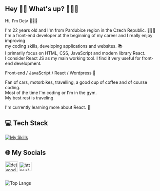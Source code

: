 ## Hey 👋🏻 What's up? 👨🏻‍💻
Hi, I'm Dejv 👨🏻‍💻<br>

I'm 22 years old and I'm from Pardubice region in the Czech Republic. 🙋🏻‍♂️<br>
I'm a front-end developer at the beginning of my career and I really enjoy improving  <br>
my coding skills, developing applications and websites. 📚 <br>
I primarily focus on HTML, CSS, JavaScript and modern library React. <br>
I consider React JS as my main working tool. I find it very useful for front-end development. <br>

Front-end / JavaScript / React / Wordpress 🚀 <br> 

Fan of cars, motorbikes, travelling, a good cup of coffee and of course coding. <br> 
Most of the time I'm coding or I'm in the gym. <br> 
My best rest is traveling.

I'm currently learning more about React. 🌱 

## 💻 Tech Stack 
[![My Skills](https://skillicons.dev/icons?i=html,css,javascript,saas,react,wordpress,jquery,php,mysql,firebase,figma,vscode,git,github)](https://skillicons.dev)

## 🌐 My Socials
<a href="https://instagram.com/dejvcodes" target="_blank"><img align="center" src="https://raw.githubusercontent.com/rahuldkjain/github-profile-readme-generator/master/src/images/icons/Social/instagram.svg" alt="dejvcodes" height="32" width="42" /></a>
<a href="https://www.linkedin.com/in/david-kalmus-5b6b99299/" target="blank"><img align="center" src="https://raw.githubusercontent.com/rahuldkjain/github-profile-readme-generator/master/src/images/icons/Social/linked-in-alt.svg" alt="https://www.linkedin.com/in/david-kalmus-5b6b99299/" height="30" width="40" /></a>

##
![Top Langs](https://github-readme-stats.vercel.app/api/top-langs/?username=DejvCodes&layout=compact&title_color=fff&text_color=ffff&bg_color=161b22&hide_border=true&locale=en&custom_title=Top%20%Languages)

<!--
**DejvCodes/DejvCodes** is a ✨ _special_ ✨ repository because its `README.md` (this file) appears on your GitHub profile.

Here are some ideas to get you started:

- 🔭 I’m currently working on ...
- 🌱 I’m currently learning ...
- 👯 I’m looking to collaborate on ...
- 🤔 I’m looking for help with ...
- 💬 Ask me about ...
- 📫 How to reach me: ...
- 😄 Pronouns: ...
- ⚡ Fun fact: ...
-->

